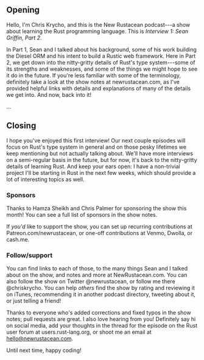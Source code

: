 Opening
-------

Hello, I'm Chris Krycho, and this is the New Rustacean podcast---a show about
learning the Rust programming language. This is *Interview 1: Sean Griffin, Part 2*.

In Part 1, Sean and I talked about his background, some of his work building the
Diesel ORM and his intent to build a Rustic web framework. Here in Part 2, we
get down into the nitty-gritty details of Rust's type system---some of its
strengths and weaknesses, and some of the things we might hope to see it do in
the future. If you're less familiar with some of the terminology, definitely
take a look at the show notes at newrustacean.com, as I've provided helpful
links with details and explanations of many of the details we get into. And now,
back into it!

...

Closing
-------
I hope you've enjoyed this first interview! Our next couple episodes will focus
on Rust's type system in general and on those pesky lifetimes we keep mentioning
but not actually talking about. We'll have more interviews on a semi-regular
basis in the future, but for now, it's back to the nitty-gritty details of
learning Rust. And keep your ears open: I have a non-trivial project I'll be
starting in Rust in the next few weeks, which should provide a lot of
interesting topics as well.

### Sponsors

Thanks to Hamza Sheikh and Chris Palmer for sponsoring the show this month!
You can see a full list of sponsors in the show notes.

If *you'd* like to support the show, you can set up recurring contributions at
Patreon.com/newrustacean, or one-off contributions at Venmo, Dwolla, or cash.me.

### Follow/support

You can find links to each of those, to the many things Sean and I talked about
on the show, and notes and more at NewRustacean.com. You can also follow the
show on Twitter @newrustacean, or follow me there @chriskrycho. You can help
*others* find the show by rating and reviewing it on iTunes, recommending it in
another podcast directory, tweeting about it, or just telling a friend!

Thanks to everyone who's added corrections and fixed typos in the show notes;
pull requests are great. I also love hearing from you! Definitely say hi on
social media, add your thoughts in the thread for the episode on the Rust user
forum at users.rust-lang.org, or shoot me an email at hello@newrustacean.com.

Until next time, happy coding!
